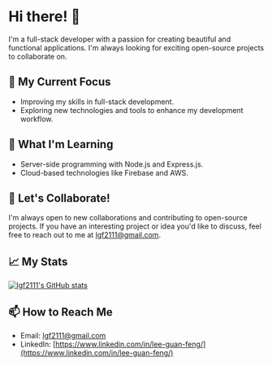 # Hi there! 👋

I'm a full-stack developer with a passion for creating beautiful and functional applications. I'm always looking for exciting open-source projects to collaborate on.

## 🔭 My Current Focus

- Improving my skills in full-stack development.
- Exploring new technologies and tools to enhance my development workflow.

## 🌱 What I'm Learning

- Server-side programming with Node.js and Express.js.
- Cloud-based technologies like Firebase and AWS.

## 🤝 Let's Collaborate!

I'm always open to new collaborations and contributing to open-source projects. If you have an interesting project or idea you'd like to discuss, feel free to reach out to me at lgf2111@gmail.com.

## 📈 My Stats

[![lgf2111's GitHub stats](https://github-readme-stats.vercel.app/api?username=lgf2111&count_private=true&show_icons=true&theme=radical)](https://github.com/lgf2111)

## 📫 How to Reach Me

- Email: lgf2111@gmail.com
- LinkedIn: [https://www.linkedin.com/in/lee-guan-feng/](https://www.linkedin.com/in/lee-guan-feng/)

<!---
lgf2111/lgf2111 is a ✨ special ✨ repository because its `README.md` (this file) appears on your GitHub profile.
You can click the Preview link to take a look at your changes.
--->
